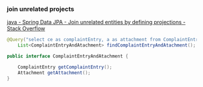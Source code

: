 ###  join unrelated projects


[java - Spring Data JPA - Join unrelated entities by defining projections - Stack Overflow](https://stackoverflow.com/questions/45343233/spring-data-jpa-join-unrelated-entities-by-defining-projections "java - Spring Data JPA - Join unrelated entities by defining projections - Stack Overflow")


 

```java
@Query("select ce as complaintEntry, a as attachment from ComplaintEntry ce left join Attachment a on ce.id = a.refId where ce.internalEntry = true")
    List<ComplaintEntryAndAtachment> findComplaintEntryAndAtachment();

public interface ComplaintEntryAndAtachment {

    ComplaintEntry getComplaintEntry();
    Attachment getAttachment();
}
```
